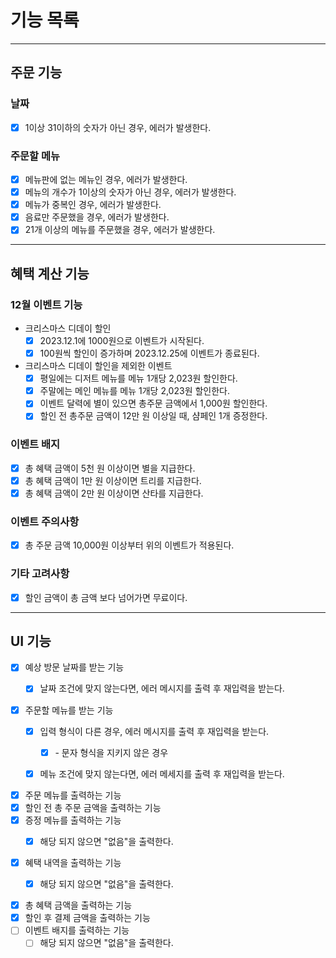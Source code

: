 # 기능 목록

---

## 주문 기능

### 날짜

- [x] 1이상 31이하의 숫자가 아닌 경우, 에러가 발생한다.

### 주문할 메뉴

- [x] 메뉴판에 없는 메뉴인 경우, 에러가 발생한다.
- [x] 메뉴의 개수가 1이상의 숫자가 아닌 경우, 에러가 발생한다.
- [x] 메뉴가 중복인 경우, 에러가 발생한다.
- [x] 음료만 주문했을 경우, 에러가 발생한다.
- [x] 21개 이상의 메뉴를 주문했을 경우, 에러가 발생한다.

---

## 혜택 계산 기능

### 12월 이벤트 기능

- 크리스마스 디데이 할인
    - [x] 2023.12.1에 1000원으로 이벤트가 시작된다.
    - [x] 100원씩 할인이 증가하며 2023.12.25에 이벤트가 종료된다.

- 크리스마스 디데이 할인을 제외한 이벤트
    - [x] 평일에는 디저트 메뉴를 메뉴 1개당 2,023원 할인한다.
    - [x] 주말에는 메인 메뉴를 메뉴 1개당 2,023원 할인한다.
    - [x] 이벤트 달력에 별이 있으면 총주문 금액에서 1,000원 할인한다.
    - [x] 할인 전 총주문 금액이 12만 원 이상일 때, 샴페인 1개 증정한다.

### 이벤트 배지

- [x] 총 혜택 금액이 5천 원 이상이면 별을 지급한다.
- [x] 총 혜택 금액이 1만 원 이상이면 트리를 지급한다.
- [x] 총 혜택 금액이 2만 원 이상이면 산타를 지급한다.

### 이벤트 주의사항

- [x] 총 주문 금액 10,000원 이상부터 위의 이벤트가 적용된다.

### 기타 고려사항

- [x] 할인 금액이 총 금액 보다 넘어가면 무료이다.

---

## UI 기능

- [x] 예상 방문 날짜를 받는 기능
    - [x] 날짜 조건에 맞지 않는다면, 에러 메시지를 출력 후 재입력을 받는다.


- [x] 주문할 메뉴를 받는 기능
    - [x] 입력 형식이 다른 경우, 에러 메시지를 출력 후 재입력을 받는다.
        - [x] \- 문자 형식을 지키지 않은 경우
    - [x] 메뉴 조건에 맞지 않는다면, 에러 메세지를 출력 후 재입력을 받는다.


- [x] 주문 메뉴를 출력하는 기능
- [x] 할인 전 총 주문 금액을 출력하는 기능
- [x] 증정 메뉴를 출력하는 기능
    - [x] 해당 되지 않으면 "없음"을 출력한다.


- [x] 혜택 내역을 출력하는 기능
    - [x] 해당 되지 않으면 "없음"을 출력한다.


- [x] 총 혜택 금액을 출력하는 기능
- [x] 할인 후 결제 금액을 출력하는 기능
- [ ] 이벤트 배지를 출력하는 기능
    - [ ] 해당 되지 않으면 "없음"을 출력한다.